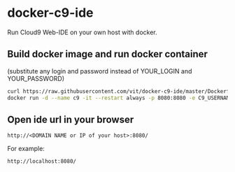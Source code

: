 # docker-c9-ide

Run Cloud9 Web-IDE on your own host with docker.

## Build docker image and run docker container

(substitute any login and password instead of YOUR_LOGIN and YOUR_PASSWORD)
```sh
curl https://raw.githubusercontent.com/vit/docker-c9-ide/master/Dockerfile | docker build -t c9 -
docker run -d --name c9 -it --restart always -p 8080:8080 -e C9_USERNAME=YOUR_LOGIN -e C9_PASSWORD=YOUR_PASSWORD c9
```

## Open ide url in your browser

```
http://<DOMAIN NAME or IP of your host>:8080/
```

For example:
```
http://localhost:8080/
```
